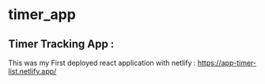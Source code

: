 # timer_app
## Timer Tracking App : 
This was my First deployed react application with netlify : https://app-timer-list.netlify.app/ 


